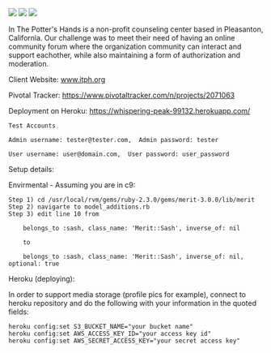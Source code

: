 <a href="https://codeclimate.com/github/migugalde/ITPH-Forum/"><img src="https://codeclimate.com/github/migugalde/ITPH-Forum/badges/gpa.svg" /></a> <a href="https://codeclimate.com/github/migugalde/ITPH-Forum/coverage"><img src="https://codeclimate.com/github/migugalde/ITPH-Forum/coverage.svg"/></a> <a href="https://travis-ci.org/migugalde/ITPH-Forum"> <img src="https://travis-ci.org/migugalde/ITPH-Forum.svg?branch=master" /></a> 

In The Potter's Hands is a non-profit counseling center based in Pleasanton, California. Our challenge was to meet their need of having an online community forum where the organization community can interact and support eachother, while also maintaining a form of authorization and moderation.

Client Website:
www.itph.org 

Pivotal Tracker:
https://www.pivotaltracker.com/n/projects/2071063

Deployment on Heroku: https://whispering-peak-99132.herokuapp.com/

    Test Accounts 
    
    Admin username: tester@tester.com,  Admin password: tester
    
    User username: user@domain.com,  User password: user_password
    
Setup details:

Envirmental - 
    Assuming you are in c9:

    Step 1) cd /usr/local/rvm/gems/ruby-2.3.0/gems/merit-3.0.0/lib/merit
    Step 2) navigarte to model_additions.rb 
    Step 3) edit line 10 from 

        belongs_to :sash, class_name: 'Merit::Sash', inverse_of: nil

        to 

        belongs_to :sash, class_name: 'Merit::Sash', inverse_of: nil, optional: true

Heroku (deploying):

In order to support media storage (profile pics for example), connect to heroku repository and do the following with your information in the quoted fields:

    heroku config:set S3_BUCKET_NAME="your bucket name"
    heroku config:set AWS_ACCESS_KEY_ID="your access key id"
    heroku config:set AWS_SECRET_ACCESS_KEY="your secret access key"
